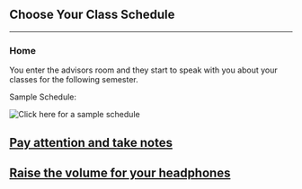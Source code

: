 ## Choose Your Class Schedule
---
### Home

You enter the advisors room and they start to speak with you about your classes for the following semester.

Sample Schedule:

![Click here for a sample schedule](https://images.template.net/wp-content/uploads/2015/04/Student-Class-Schedule.jpg)
## [Pay attention and take notes](Polite/polite.md)
## [Raise the volume for your headphones](Rebel/rebel.md)